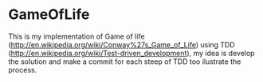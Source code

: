 GameOfLife
==========

This is my implementation of Game of life (http://en.wikipedia.org/wiki/Conway%27s_Game_of_Life) 
using TDD (http://en.wikipedia.org/wiki/Test-driven_development), my idea is develop the solution 
and make a commit for each steep of TDD too ilustrate the process.
